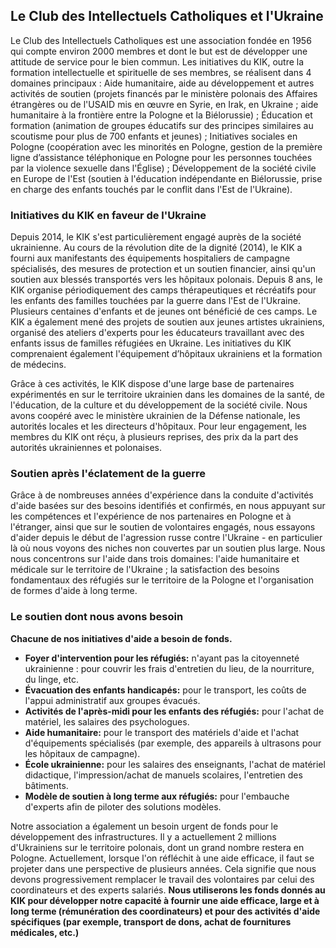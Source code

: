 ## Le Club des Intellectuels Catholiques et l'Ukraine
 
Le Club des Intellectuels Catholiques est une association fondée en 1956 qui compte environ 2000 membres et dont le but est de développer une attitude de service pour le bien commun.
Les initiatives du KIK, outre la formation intellectuelle et spirituelle de ses membres, se réalisent dans 4 domaines principaux : Aide humanitaire, aide au développement et autres activités de soutien (projets financés par le ministère polonais des Affaires étrangères ou de l'USAID mis en œuvre en Syrie, en Irak, en Ukraine ; aide humanitaire à la frontière entre la Pologne et la Biélorussie) ; Éducation et formation (animation de groupes éducatifs sur des principes similaires au scoutisme pour plus de 700 enfants et jeunes) ; Initiatives sociales en Pologne (coopération avec les minorités en Pologne, gestion de la première ligne d’assistance téléphonique en Pologne pour les personnes touchées par la violence sexuelle dans l'Église) ; Développement de la société civile en Europe de l'Est (soutien à l'éducation indépendante en Biélorussie, prise en charge des enfants touchés par le conflit dans l'Est de l'Ukraine).
 
### Initiatives du KIK en faveur de l'Ukraine
 
Depuis 2014, le KIK s'est particulièrement engagé auprès de la société ukrainienne. Au cours de la révolution dite de la dignité (2014), le KIK a fourni aux manifestants des équipements hospitaliers de campagne spécialisés, des mesures de protection et un soutien financier, ainsi qu'un soutien aux blessés transportés vers les hôpitaux polonais. Depuis 8 ans, le KIK organise périodiquement des camps thérapeutiques et récréatifs pour les enfants des familles touchées par la guerre dans l'Est de l'Ukraine. Plusieurs centaines d'enfants et de jeunes ont bénéficié de ces camps. Le KIK a également mené des projets de soutien aux jeunes artistes ukrainiens, organisé des ateliers d'experts pour les éducateurs travaillant avec des enfants issus de familles réfugiées en Ukraine. Les initiatives du KIK comprenaient également l'équipement d’hôpitaux ukrainiens et la formation de médecins.
 
Grâce à ces activités, le KIK dispose d'une large base de partenaires expérimentés en sur le territoire ukrainien dans les domaines de la santé, de l'éducation, de la culture et du développement de la société civile. Nous avons coopéré avec le ministère ukrainien de la Défense nationale, les autorités locales et les directeurs d'hôpitaux. Pour leur engagement, les membres du KIK ont réçu, à plusieurs reprises, des prix da la part des autorités ukrainiennes et polonaises.
 
### Soutien après l'éclatement de la guerre
 
Grâce à de nombreuses années d'expérience dans la conduite d'activités d'aide basées sur des besoins identifiés et confirmés, en nous appuyant sur les compétences et l'expérience de nos partenaires en Pologne et à l'étranger, ainsi que sur le soutien de volontaires engagés, nous essayons d'aider depuis le début de l'agression russe contre l'Ukraine - en particulier là où nous voyons des niches non couvertes par un soutien plus large. Nous nous concentrons sur l'aide dans trois domaines: l'aide humanitaire et médicale sur le territoire de l'Ukraine ; la satisfaction des besoins fondamentaux des réfugiés sur le territoire de la Pologne et l'organisation de formes d'aide à long terme.

### Le soutien dont nous avons besoin
**Chacune de nos initiatives d'aide a besoin de fonds.**
- **Foyer d'intervention pour les réfugiés:** n'ayant pas la citoyenneté ukrainienne : pour couvrir les frais d'entretien du lieu, de la nourriture, du linge, etc.
- **Évacuation des enfants handicapés:** pour le transport, les coûts de l'appui administratif aux groupes évacués.
- **Activités de l'après-midi pour les enfants des réfugiés:** pour l'achat de matériel, les salaires des psychologues.
- **Aide humanitaire:** pour le transport des matériels d'aide et l'achat d'équipements spécialisés (par exemple, des appareils à ultrasons pour les hôpitaux de campagne).
- **École ukrainienne:** pour les salaires des enseignants, l'achat de matériel didactique, l'impression/achat de manuels scolaires, l'entretien des bâtiments.
- **Modèle de soutien à long terme aux réfugiés:** pour l'embauche d'experts afin de piloter des solutions modèles.

Notre association a également un besoin urgent de fonds pour le développement des infrastructures. Il y a actuellement 2 millions d'Ukrainiens sur le territoire polonais, dont un grand nombre restera en Pologne. Actuellement, lorsque l'on réfléchit à une aide efficace, il faut se projeter dans une perspective de plusieurs années. Cela signifie que nous devons progressivement remplacer le travail des volontaires par celui des coordinateurs et des experts salariés. **Nous utiliserons les fonds donnés au KIK pour développer notre capacité à fournir une aide efficace, large et à long terme (rémunération des coordinateurs) et pour des activités d'aide spécifiques (par exemple, transport de dons, achat de fournitures médicales, etc.)**